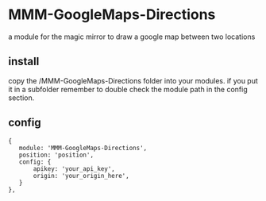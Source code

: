 # MMM-GoogleMaps-Directions
a module for the magic mirror to draw a google map between two locations

## install
copy the /MMM-GoogleMaps-Directions folder into your modules. if you put it in a subfolder remember to double check the module path in the config section.

## config

 ```
 {
    module: 'MMM-GoogleMaps-Directions',
    position: 'position',
    config: {
        apikey: 'your_api_key',
        origin: 'your_origin_here',
    }
},
```

